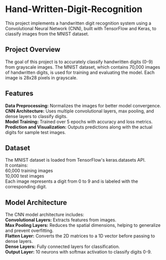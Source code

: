 # Hand-Written-Digit-Recognition
This project implements a handwritten digit recognition system using a Convolutional Neural Network (CNN), built with TensorFlow and Keras, to classify images from the MNIST dataset.

## Project Overview
The goal of this project is to accurately classify handwritten digits (0-9) from grayscale images. The MNIST dataset, which contains 70,000 images of handwritten digits, is used for training and evaluating the model. Each image is 28x28 pixels in grayscale.

## Features
**Data Preprocessing:** Normalizes the images for better model convergence.  
**CNN Architecture:** Uses multiple convolutional layers, max pooling, and dense layers to classify digits.  
**Model Training:** Trained over 5 epochs with accuracy and loss metrics.  
**Prediction and Visualization:** Outputs predictions along with the actual digits for sample test images.  

## Dataset
The MNIST dataset is loaded from TensorFlow's keras.datasets API.  
It contains:  
60,000 training images  
10,000 test images  
Each image represents a digit from 0 to 9 and is labeled with the corresponding digit.

## Model Architecture
The CNN model architecture includes:  
**Convolutional Layers:** Extracts features from images.  
**Max Pooling Layers:** Reduces the spatial dimensions, helping to generalize and prevent overfitting.  
**Flatten Layer:** Converts the 2D matrices to a 1D vector before passing to dense layers.  
**Dense Layers:** Fully connected layers for classification.  
**Output Layer:** 10 neurons with softmax activation to classify digits 0-9.  

